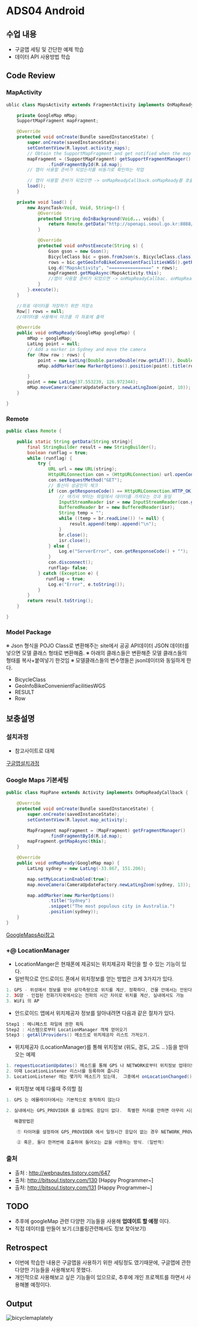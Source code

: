 # ADS04 Android

## 수업 내용

- 구글맵 세팅 및 간단한 예제 학습
- 데이터 API 사용방법 학습

## Code Review

### MapActivity

```Java
ublic class MapsActivity extends FragmentActivity implements OnMapReadyCallback {

    private GoogleMap mMap;
    SupportMapFragment mapFragment;

    @Override
    protected void onCreate(Bundle savedInstanceState) {
        super.onCreate(savedInstanceState);
        setContentView(R.layout.activity_maps);
        // Obtain the SupportMapFragment and get notified when the map is ready to be used.
        mapFragment = (SupportMapFragment) getSupportFragmentManager()
                .findFragmentById(R.id.map);
        // 맵이 사용할 준비가 되었는지를 비동기로 확인하는 작업

        // 맵이 사용할 준비가 되었으면 -> onMapReadyCallback.onMapReady를 호출
        load();
    }

    private void load() {
        new AsyncTask<Void, Void, String>() {
            @Override
            protected String doInBackground(Void... voids) {
                return Remote.getData("http://openapi.seoul.go.kr:8088/47516265416a697337374e7872556a/json/GeoInfoBikeConvenientFacilitiesWGS/1/100");
            }

            @Override
            protected void onPostExecute(String s) {
                Gson gson = new Gson();
                BicycleClass bic = gson.fromJson(s, BicycleClass.class);
                rows = bic.getGeoInfoBikeConvenientFacilitiesWGS().getRow();
                Log.d("MapsActivity", "================" + rows);
                mapFragment.getMapAsync(MapsActivity.this);
                //맵이 사용할 준비가 되었으면 -> onMapReadyCallbac. onMapReady를 호출
            }
        }.execute();
    }

    //좌표 데이터를 저장하기 위한 저장소
    Row[] rows = null;
    //데이터를 사용해서 마크를 각 좌표에 출력

    @Override
    public void onMapReady(GoogleMap googleMap) {
        mMap = googleMap;
        LatLng point = null;
        // Add a marker in Sydney and move the camera
        for (Row row : rows) {
            point = new LatLng(Double.parseDouble(row.getLAT()), Double.parseDouble(row.getLNG()));
            mMap.addMarker(new MarkerOptions().position(point).title(row.getCLASS()));

        }
        point = new LatLng(37.553239, 126.972344);
        mMap.moveCamera(CameraUpdateFactory.newLatLngZoom(point, 10));
    }

}
```

### Remote

```Java
public class Remote {

    public static String getData(String string){
        final StringBuilder result = new StringBuilder();
        boolean runflag = true;
        while (runflag) {
            try {
                URL url = new URL(string);
                HttpURLConnection con = (HttpURLConnection) url.openConnection();
                con.setRequestMethod("GET");
                // 통신이 성공인지 체크
                if (con.getResponseCode() == HttpURLConnection.HTTP_OK) {
                    // 여기서 부터는 파일에서 데이터를 가져오는 것과 동일
                    InputStreamReader isr = new InputStreamReader(con.getInputStream());
                    BufferedReader br = new BufferedReader(isr);
                    String temp = "";
                    while ((temp = br.readLine()) != null) {
                        result.append(temp).append("\n");
                    }
                    br.close();
                    isr.close();
                } else {
                    Log.e("ServerError", con.getResponseCode() + "");
                }
                con.disconnect();
                runflag= false;
            } catch (Exception e) {
               runflag = true;
                Log.e("Error", e.toString());
            }
        }
        return result.toString();
    }

}

```

### Model Package

※ Json 형식을 POJO Class로 변환해주는 site에서 공공 API데이터 JSON 데이터를 넣으면 모델 클래스 형태로 변환해줌.
※ 아래의 클래스들은 변환해준 모델 클래스들의 형태를 복사+붙여넣기 한것임
※ 모델클래스들의 변수명들은 json데이터와 동일하게 한다. 

- BicycleClass
- GeoInfoBikeConvenientFacilitiesWGS
- RESULT
- Row


## 보충설명

### 설치과정

- 참고사이트로 대체

[구글맵설치과정](http://webnautes.tistory.com/647)

### Google Maps 기본세팅

```Java
public class MapPane extends Activity implements OnMapReadyCallback {

    @Override
    protected void onCreate(Bundle savedInstanceState) {
        super.onCreate(savedInstanceState);
        setContentView(R.layout.map_activity);

        MapFragment mapFragment = (MapFragment) getFragmentManager()
                .findFragmentById(R.id.map);
        mapFragment.getMapAsync(this);
    }

    @Override
    public void onMapReady(GoogleMap map) {
        LatLng sydney = new LatLng(-33.867, 151.206);

        map.setMyLocationEnabled(true);
        map.moveCamera(CameraUpdateFactory.newLatLngZoom(sydney, 13));

        map.addMarker(new MarkerOptions()
                .title("Sydney")
                .snippet("The most populous city in Australia.")
                .position(sydney));
    }
}
```

[GoogleMapsApi참고](https://developers.google.com/maps/?hl=ko)

### +@ LocationManager

- LocationManger은 현재폰에 제공되는 위치제공자 확인을 할 수 있는 기능이 있다. 
- 일반적으로 안드로이드 폰에서 위치정보를 얻는 방법은 크게 3가지가 있다.

```Java
1. GPS - 위성에서 정보를 받아 삼각측량으로 위치를 계산, 정확하다, 건물 안에서는 안된다
2. 3G망 - 인접된 전화기지국에서오는 전파의 시간 차이로 위치를 계산, 실내에서도 가능
3. WiFi 의 AP
```

- 안드로이드 앱에서 위치제공자 정보를 알아내려면 다음과 같은 절차가 있다.

``` Java
Step1 : 메니페스트 파일에 권한 획득 
Step2 : 시스템으로부터 LocationManager 객체 얻어오기
Step3 : getAllProviders() 메소드로 위치제공자 리스트 가져오기.
```

- 위치제공자 (LocationManager)를 통해 위치정보 (위도, 경도, 고도 ..  )등을 받아오는 예제

```Java
1. requestLocationUpdates() 메소드를 통해 GPS 나 NETWORK로부터 위치정보 업데이트를 받아오는 것이고
2. 이때 LocationListener 리스너를 등록하여 줍니다
3. LocationListener 에는 몇가지 메소드가 있는데,  그중에서 onLocationChanged() 에서 위치 업데이트 값을 받아오면 됩니다.
```

- 위치정보 예제 다룰때 주의할 점

```Java
1. GPS 는 에뮬레이터에서는 기본적으로 동작하지 않는다

2. 실내에서는 GPS_PROVIDER 를 요청해도 응답이 없다.  특별한 처리를 안하면 아무리 시간이 지나도 응답이 없습니다

   해결방법은

    ① 타이머를 설정하여 GPS_PROVIDER 에서 일정시간 응답이 없는 경우 NETWORK_PROVIDER로 전환

    ② 혹은, 둘다 한꺼번헤 호출하여 들어오는 값을 사용하는 방식. (일반적)
```


### 출처

- 출처 : http://webnautes.tistory.com/647
- 출처: http://bitsoul.tistory.com/130 [Happy Programmer~]
- 출처: http://bitsoul.tistory.com/131 [Happy Programmer~]

## TODO

- 추후에 googleMap 관련 다양한 기능들을 사용해 __업데이트 할 예정__ 이다.
- 직접 데이터를 만들어 보기.(크롤링관련해서도 정보 찾아보기)

## Retrospect

- 이번에 학습한 내용은 구글맵을 사용하기 위한 세팅정도 였기때문에, 구글맵에 관한 다양한 기능들을 사용해보지 못했다. 
- 개인적으로 사용해보고 싶은 기능들이 있으므로, 추후에 개인 프로젝트를 하면서 사용해볼 예정이다.

## Output

![bicyclemaplately](https://user-images.githubusercontent.com/31605792/35096925-531d324a-fc91-11e7-8d80-8bc9b82c3472.gif)
